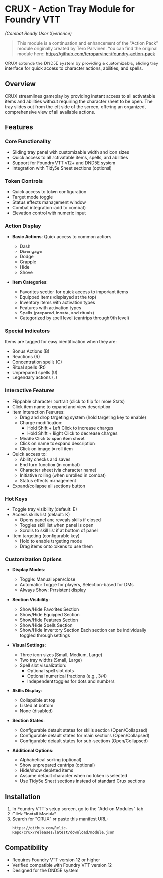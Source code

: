 # CRUX - Action Tray Module for Foundry VTT
*(Combat Ready User Xperience)*

> This module is a continuation and enhancement of the "Action Pack" module originally created by Tero Parvinen. You can find the original module here: https://github.com/teroparvinen/foundry-action-pack

CRUX extends the DND5E system by providing a customizable, sliding tray interface for quick access to character actions, abilities, and spells.

## Overview

CRUX streamlines gameplay by providing instant access to all activatable items and abilities without requiring the character sheet to be open. The tray slides out from the left side of the screen, offering an organized, comprehensive view of all available actions.

## Features

### Core Functionality
- Sliding tray panel with customizable width and icon sizes
- Quick access to all activatable items, spells, and abilities
- Support for Foundry VTT v12+ and DND5E system
- Integration with Tidy5e Sheet sections (optional)

### Token Controls
- Quick access to token configuration
- Target mode toggle
- Status effects management window
- Combat integration (add to combat)
- Elevation control with numeric input

### Action Display
- **Basic Actions**: Quick access to common actions
  - Dash
  - Disengage
  - Dodge
  - Grapple
  - Hide
  - Shove

- **Item Categories**:
  - Favorites section for quick access to important items
  - Equipped items (displayed at the top)
  - Inventory items with activation types
  - Features with activation types
  - Spells (prepared, innate, and rituals)
  - Categorized by spell level (cantrips through 9th level)

### Special Indicators
Items are tagged for easy identification when they are:
- Bonus Actions (B)
- Reactions (R)
- Concentration spells (C)
- Ritual spells (Rt)
- Unprepared spells (U)
- Legendary actions (L)

### Interactive Features
- Flippable character portrait (click to flip for more Stats)
- Click item name to expand and view description
- Item Interaction Features:
  - Drag and drop targeting system (hold targeting key to enable)
  - Charge modification:
    - Hold Shift + Left Click to increase charges
    - Hold Shift + Right Click to decrease charges
  - Middle Click to open item sheet
  - Click on name to expand description
  - Click on image to roll item
- Quick access to:
  - Ability checks and saves
  - End turn function (in combat)
  - Character sheet (via character name)
  - Initiative rolling (when unrolled in combat)
  - Status effects management
- Expand/collapse all sections button

### Hot Keys
- Toggle tray visibility (default: E)
- Access skills list (default: K)
  - Opens panel and reveals skills if closed
  - Toggles skill list when panel is open
  - Scrolls to skill list if at bottom of panel
- Item targeting (configurable key)
  - Hold to enable targeting mode
  - Drag items onto tokens to use them

### Customization Options
- **Display Modes**:
  - Toggle: Manual open/close
  - Automatic: Toggle for players, Selection-based for DMs
  - Always Show: Persistent display

- **Section Visibility**:
  - Show/Hide Favorites Section
  - Show/Hide Equipped Section
  - Show/Hide Features Section
  - Show/Hide Spells Section
  - Show/Hide Inventory Section
  Each section can be individually toggled through settings

- **Visual Settings**:
  - Three icon sizes (Small, Medium, Large)
  - Two tray widths (Small, Large)
  - Spell slot visualization:
    - Optional spell slot dots
    - Optional numerical fractions (e.g., 3/4)
    - Independent toggles for dots and numbers

- **Skills Display**:
  - Collapsible at top
  - Listed at bottom
  - None (disabled)

- **Section States**:
  - Configurable default states for skills section (Open/Collapsed)
  - Configurable default states for main sections (Open/Collapsed)
  - Configurable default states for sub-sections (Open/Collapsed)

- **Additional Options**:
  - Alphabetical sorting (optional)
  - Show unprepared cantrips (optional)
  - Hide/show depleted items
  - Assume default character when no token is selected
  - Use Tidy5e Sheet sections instead of standard Crux sections

## Installation

1. In Foundry VTT's setup screen, go to the "Add-on Modules" tab
2. Click "Install Module"
3. Search for "CRUX" or paste this manifest URL:
   ```
   https://github.com/Relic-Repo/crux/releases/latest/download/module.json
   ```

## Compatibility
- Requires Foundry VTT version 12 or higher
- Verified compatible with Foundry VTT version 12
- Designed for the DND5E system
